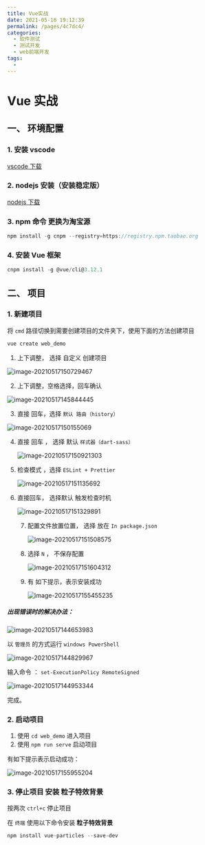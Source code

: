 ```yaml
---
title: Vue实战
date: 2021-05-16 19:12:39
permalink: /pages/4c7dc4/
categories:
  - 软件测试
  - 测试开发
  - web前端开发
tags:
  - 
---
```

# Vue 实战

## 一、 环境配置

### 1. 安装 vscode

[vscode 下载](https://code.visualstudio.com/)

### 2. nodejs 安装（安装稳定版）

[nodejs 下载](https://nodejs.org/zh-cn/)

### 3. npm 命令 更换为淘宝源

```js
npm install -g cnpm --registry=https://registry.npm.taobao.org
```

### 4. 安装 Vue 框架

```js
cnpm install -g @vue/cli@3.12.1
```

## 二、 项目

### 1. 新建项目

将 `cmd` 路径切换到需要创建项目的文件夹下，使用下面的方法创建项目

```js
vue create web_demo
```

1.  上下调整， 选择 自定义 创建项目

![image-20210517150729467](https://pupperc.com/img/20210517150729.png)

2.  上下调整，空格选择，回车确认

![image-20210517145844445](https://pupperc.com/img/20210517145844.png)

3.  直接 回车，选择 `默认 路由（history）`

![image-20210517150155069](https://pupperc.com/img/20210517150155.png)

4.  直接 回车 ， 选择 默认 `样式器（dart-sass）`

    ![image-20210517150921303](https://pupperc.com/img/20210517150921.png)

5.  检查模式 ，选择 `ESLint + Prettier`

    ![image-20210517151135692](https://pupperc.com/img/20210517151135.png)

6.  直接回车， 选择默认 触发检查时机

    ![image-20210517151329891](https://pupperc.com/img/20210517151330.png)

    7.  配置文件放置位置， 选择 放在 `In package.json`

        ![image-20210517151508575](https://pupperc.com/img/20210517151508.png)

    8.  选择 `N` ， 不保存配置

        ![image-20210517151604312](https://pupperc.com/img/20210517151604.png)

    9.  有 如下提示，表示安装成功

        ![image-20210517155455235](https://pupperc.com/img/20210517155455.png)

##### 出现错误时的解决办法：

![image-20210517144653983](https://pupperc.com/img/20210517144654.png)

以 `管理员` 的方式运行 `windows PowerShell`

<img src="https://pupperc.com/img/20210517144830.png" alt="image-20210517144829967"  />

输入命令 ： `set-ExecutionPolicy RemoteSigned`

![image-20210517144953344](https://pupperc.com/img/20210517144953.png)

完成。

### 2. 启动项目

1.  使用 `cd web_demo` 进入项目
2.  使用 `npm run serve` 启动项目

有如下提示表示启动成功：

![image-20210517155955204](https://pupperc.com/img/20210517155955.png)

### 3. 停止项目 安装 粒子特效背景

按两次 `ctrl+c` 停止项目

在 `终端` 使用以下命令安装 **粒子特效背景**

```js
npm install vue-particles --save-dev
```

